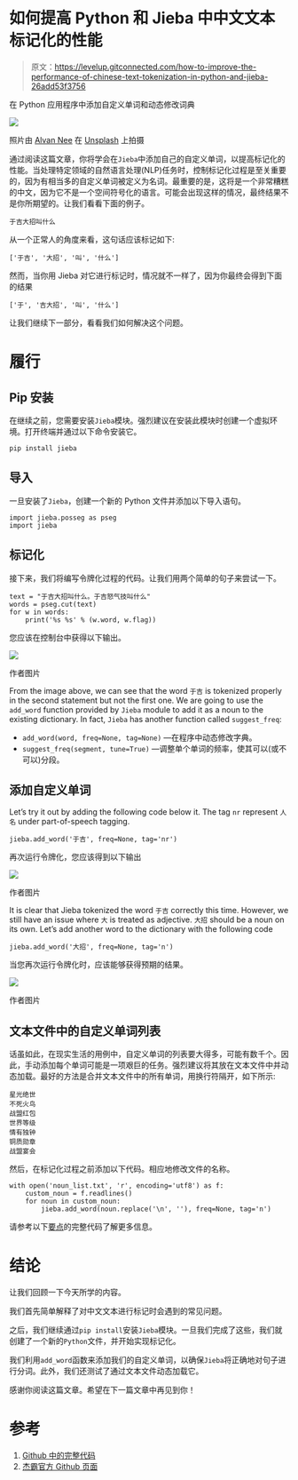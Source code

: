 # 如何提高 Python 和 Jieba 中中文文本标记化的性能

> 原文：<https://levelup.gitconnected.com/how-to-improve-the-performance-of-chinese-text-tokenization-in-python-and-jieba-26add53f3756>

在 Python 应用程序中添加自定义单词和动态修改词典

![](img/5cc1c9a2c6b2735ae481409daec31e4a.png)

照片由 [Alvan Nee](https://unsplash.com/@alvannee?utm_source=unsplash&utm_medium=referral&utm_content=creditCopyText) 在 [Unsplash](/s/photos/chinese-text?utm_source=unsplash&utm_medium=referral&utm_content=creditCopyText) 上拍摄

通过阅读这篇文章，你将学会在`Jieba`中添加自己的自定义单词，以提高标记化的性能。当处理特定领域的自然语言处理(NLP)任务时，控制标记化过程是至关重要的，因为有相当多的自定义单词被定义为名词。最重要的是，这将是一个非常糟糕的中文，因为它不是一个空间符号化的语言。可能会出现这样的情况，最终结果不是你所期望的。让我们看看下面的例子。

```
于吉大招叫什么
```

从一个正常人的角度来看，这句话应该标记如下:

```
['于吉', '大招', '叫', '什么']
```

然而，当你用 Jieba 对它进行标记时，情况就不一样了，因为你最终会得到下面的结果

```
['于', '吉大招', '叫', '什么']
```

让我们继续下一部分，看看我们如何解决这个问题。

# 履行

## Pip 安装

在继续之前，您需要安装`Jieba`模块。强烈建议在安装此模块时创建一个虚拟环境。打开终端并通过以下命令安装它。

```
pip install jieba
```

## 导入

一旦安装了`Jieba`，创建一个新的 Python 文件并添加以下导入语句。

```
import jieba.posseg as pseg
import jieba
```

## 标记化

接下来，我们将编写令牌化过程的代码。让我们用两个简单的句子来尝试一下。

```
text = "于吉大招叫什么。于吉怒气技叫什么"
words = pseg.cut(text)
for w in words:
    print('%s %s' % (w.word, w.flag))
```

您应该在控制台中获得以下输出。

![](img/d8c1be847d154e6819c74988d3f4d454.png)

作者图片

From the image above, we can see that the word `于吉` is tokenized properly in the second statement but not the first one. We are going to use the `add_word` function provided by `Jieba` module to add it as a noun to the existing dictionary. In fact, `Jieba` has another function called `suggest_freq`:

*   `add_word(word, freq=None, tag=None)` —在程序中动态修改字典。
*   `suggest_freq(segment, tune=True)` —调整单个单词的频率，使其可以(或不可以)分段。

## 添加自定义单词

Let’s try it out by adding the following code below it. The tag `nr` represent `人名` under part-of-speech tagging.

```
jieba.add_word('于吉', freq=None, tag='nr')
```

再次运行令牌化，您应该得到以下输出

![](img/bb0958b7325e6b9d7cfa3a202858b4d9.png)

作者图片

It is clear that Jieba tokenized the word `于吉` correctly this time. However, we still have an issue where `大` is treated as adjective. `大招` should be a noun on its own. Let’s add another word to the dictionary with the following code

```
jieba.add_word('大招', freq=None, tag='n')
```

当您再次运行令牌化时，应该能够获得预期的结果。

![](img/4aaecd36678617f79b90336bb1edf725.png)

作者图片

## 文本文件中的自定义单词列表

话虽如此，在现实生活的用例中，自定义单词的列表要大得多，可能有数千个。因此，手动添加每个单词可能是一项艰巨的任务。强烈建议将其放在文本文件中并动态加载。最好的方法是合并文本文件中的所有单词，用换行符隔开，如下所示:

```
星光绝世
不死火鸟
战盟红包
世界等级
情有独钟
铜质勋章
战盟宴会
```

然后，在标记化过程之前添加以下代码。相应地修改文件的名称。

```
with open('noun_list.txt', 'r', encoding='utf8') as f:
    custom_noun = f.readlines()
    for noun in custom_noun:
        jieba.add_word(noun.replace('\n', ''), freq=None, tag='n')
```

请参考以下[要点](https://gist.github.com/wfng92/2a69134de31ed3913a5a9436aad17374)的完整代码了解更多信息。

# 结论

让我们回顾一下今天所学的内容。

我们首先简单解释了对中文文本进行标记时会遇到的常见问题。

之后，我们继续通过`pip install`安装`Jieba`模块。一旦我们完成了这些，我们就创建了一个新的`Python`文件，并开始实现标记化。

我们利用`add_word`函数来添加我们的自定义单词，以确保`Jieba`将正确地对句子进行分词。此外，我们还测试了通过文本文件动态加载它。

感谢你阅读这篇文章。希望在下一篇文章中再见到你！

# 参考

1.  [Github 中的完整代码](https://gist.github.com/wfng92/2a69134de31ed3913a5a9436aad17374)
2.  [杰霸官方 Github 页面](https://github.com/fxsjy/jieba)